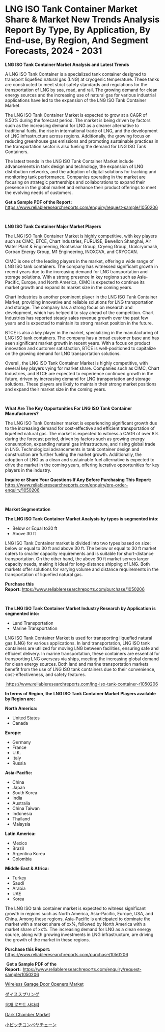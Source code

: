 <p><h1>LNG ISO Tank Container Market Share & Market New Trends Analysis Report By Type, By Application, By End-use, By Region, And Segment Forecasts, 2024 - 2031</h1></p><p><strong>LNG ISO Tank Container Market Analysis and Latest Trends</strong></p>
<p><p>A LNG ISO Tank Container is a specialized tank container designed to transport liquefied natural gas (LNG) at cryogenic temperature. These tanks are constructed to meet strict safety standards and regulations for the transportation of LNG by sea, road, and rail. The growing demand for clean energy sources and the increasing use of natural gas for various industrial applications have led to the expansion of the LNG ISO Tank Container Market.</p><p>The LNG ISO Tank Container Market is expected to grow at a CAGR of 8.50% during the forecast period. The market is being driven by factors such as the increasing demand for LNG as a cleaner alternative to traditional fuels, the rise in international trade of LNG, and the development of LNG infrastructure across regions. Additionally, the growing focus on reducing greenhouse gas emissions and promoting sustainable practices in the transportation sector is also fueling the demand for LNG ISO Tank Containers.</p><p>The latest trends in the LNG ISO Tank Container Market include advancements in tank design and technology, the expansion of LNG distribution networks, and the adoption of digital solutions for tracking and monitoring tank performance. Companies operating in the market are focusing on strategic partnerships and collaborations to expand their presence in the global market and enhance their product offerings to meet the evolving needs of customers.</p></p>
<p><strong>Get a Sample PDF of the Report:&nbsp;</strong> <a href="https://www.reliableresearchreports.com/enquiry/request-sample/1050206">https://www.reliableresearchreports.com/enquiry/request-sample/1050206</a></p>
<p>&nbsp;</p>
<p><strong>LNG ISO Tank Container Major Market Players</strong></p>
<p><p>The LNG ISO Tank Container Market is highly competitive, with key players such as CIMC, BTCE, Chart Industries, FURUISE, Bewellcn Shanghai, Air Water Plant & Engineering, Rootselaar Group, Cryeng Group, Uralcryomash, Corban Energy Group, M1 Engineering, INOXCVA, and CRYOCAN. </p><p>CIMC is one of the leading players in the market, offering a wide range of LNG ISO tank containers. The company has witnessed significant growth in recent years due to the increasing demand for LNG transportation and storage solutions. With a strong presence in key regions such as Asia-Pacific, Europe, and North America, CIMC is expected to continue its market growth and expand its market size in the coming years.</p><p>Chart Industries is another prominent player in the LNG ISO Tank Container Market, providing innovative and reliable solutions for LNG transportation and storage. The company has a strong focus on research and development, which has helped it to stay ahead of the competition. Chart Industries has reported steady sales revenue growth over the past few years and is expected to maintain its strong market position in the future.</p><p>BTCE is also a key player in the market, specializing in the manufacturing of LNG ISO tank containers. The company has a broad customer base and has seen significant market growth in recent years. With a focus on product innovation and customer satisfaction, BTCE is well-positioned to capitalize on the growing demand for LNG transportation solutions.</p><p>Overall, the LNG ISO Tank Container Market is highly competitive, with several key players vying for market share. Companies such as CIMC, Chart Industries, and BTCE are expected to experience continued growth in the future, driven by increasing demand for LNG transportation and storage solutions. These players are likely to maintain their strong market positions and expand their market size in the coming years.</p></p>
<p>&nbsp;</p>
<p><strong>What Are The Key Opportunities For LNG ISO Tank Container Manufacturers?</strong></p>
<p><p>The LNG ISO Tank Container market is experiencing significant growth due to the increasing demand for cost-effective and efficient transportation of liquefied natural gas. The market is expected to witness a CAGR of over 8% during the forecast period, driven by factors such as growing energy consumption, expanding natural gas infrastructure, and rising global trade in LNG. Technological advancements in tank container design and construction are further fueling the market growth. Additionally, the adoption of LNG as a clean and sustainable fuel alternative is expected to drive the market in the coming years, offering lucrative opportunities for key players in the industry.</p></p>
<p><strong>Inquire or Share Your Questions If Any Before Purchasing This Report:</strong> <a href="https://www.reliableresearchreports.com/enquiry/pre-order-enquiry/1050206">https://www.reliableresearchreports.com/enquiry/pre-order-enquiry/1050206</a></p>
<p>&nbsp;</p>
<p><strong>Market Segmentation</strong></p>
<p><strong>The LNG ISO Tank Container Market Analysis by types is segmented into:</strong></p>
<p><ul><li>Below or Equal to30 ft</li><li>Above 30 ft</li></ul></p>
<p><p>LNG ISO Tank Container market is divided into two types based on size: below or equal to 30 ft and above 30 ft. The below or equal to 30 ft market caters to smaller capacity requirements and is suitable for short-distance transportation. On the other hand, the above 30 ft market serves larger capacity needs, making it ideal for long-distance shipping of LNG. Both markets offer solutions for varying volume and distance requirements in the transportation of liquefied natural gas.</p></p>
<p><strong>Purchase this Report:&nbsp;</strong><a href="https://www.reliableresearchreports.com/purchase/1050206">https://www.reliableresearchreports.com/purchase/1050206</a></p>
<p>&nbsp;</p>
<p><strong>The LNG ISO Tank Container Market Industry Research by Application is segmented into:</strong></p>
<p><ul><li>Land Transportation</li><li>Marine Transportation</li></ul></p>
<p><p>LNG ISO Tank Container Market is used for transporting liquefied natural gas (LNG) for various applications. In land transportation, LNG ISO tank containers are utilized for moving LNG between facilities, ensuring safe and efficient delivery. In marine transportation, these containers are essential for transporting LNG overseas via ships, meeting the increasing global demand for clean energy sources. Both land and marine transportation markets benefit from the use of LNG ISO tank containers due to their convenience, cost-effectiveness, and safety features.</p></p>
<p><a href="https://www.reliableresearchreports.com/lng-iso-tank-container-r1050206">&nbsp;https://www.reliableresearchreports.com/lng-iso-tank-container-r1050206</a></p>
<p><strong>In terms of Region, the LNG ISO Tank Container Market Players available by Region are:</strong></p>
<p>
    <p> <strong> North America: </strong>
        <ul>
            <li>United States</li>
            <li>Canada</li>
        </ul>
        </p> 
    <p> <strong> Europe: </strong>
        <ul>
            <li>Germany</li>
            <li>France</li>
            <li>U.K.</li>
            <li>Italy</li>
            <li>Russia</li>
        </ul>
        </p> 
    <p> <strong> Asia-Pacific: </strong>
        <ul>
            <li>China</li>
            <li>Japan</li>
            <li>South Korea</li>
            <li>India</li>
            <li>Australia</li>
            <li>China Taiwan</li>
            <li>Indonesia</li>
            <li>Thailand</li>
            <li>Malaysia</li>
        </ul>
        </p> 
    <p> <strong> Latin America: </strong>
        <ul>
            <li>Mexico</li>
            <li>Brazil</li>
            <li>Argentina Korea</li>
            <li>Colombia</li>
        </ul>
        </p> 
    <p> <strong> Middle East & Africa: </strong>
        <ul>
            <li>Turkey</li>
            <li>Saudi</li>
            <li>Arabia</li>
            <li>UAE</li>
            <li>Korea</li>
        </ul>
    </p>
    </p>
<p><p>The LNG ISO tank container market is expected to witness significant growth in regions such as North America, Asia-Pacific, Europe, USA, and China. Among these regions, Asia-Pacific is anticipated to dominate the market with a market share of xx%, followed by North America with a market share of xx%. The increasing demand for LNG as a clean energy source, along with growing investments in LNG infrastructure, are driving the growth of the market in these regions.</p></p>
<p><strong>Purchase this Report: </strong><a href="https://www.reliableresearchreports.com/purchase/1050206">https://www.reliableresearchreports.com/purchase/1050206</a></p>
<p>&nbsp;<strong>Get a Sample PDF of the Report:&nbsp;&nbsp;</strong><a href="https://www.reliableresearchreports.com/enquiry/request-sample/1050206">https://www.reliableresearchreports.com/enquiry/request-sample/1050206</a></p>
<p><strong></strong></p>
<p><p><a href="https://github.com/almainyongb/Market-Research-Report-List-1/blob/main/wireless-garage-door-openers-market.md">Wireless Garage Door Openers Market</a></p><p><a href="https://medium.com/@vincemarvin1/%E3%82%B0%E3%83%AD%E3%83%BC%E3%83%90%E3%83%AB%E3%83%80%E3%82%A4%E3%82%B9%E3%83%97%E3%83%AA%E3%83%B3%E3%82%B0%E5%B8%82%E5%A0%B4%E3%81%AE%E7%8A%B6%E6%B3%81-2024%E5%B9%B4-2031%E5%B9%B4-%E3%81%A8%E5%9C%B0%E5%9F%9F-%E8%A3%BD%E5%93%81-%E3%82%A8%E3%83%B3%E3%83%89%E3%83%A6%E3%83%BC%E3%82%B9%E5%88%A5%E3%81%AE%E4%BA%88%E6%B8%AC-4aefd7fb8a82">ダイススプリング</a></p><p><a href="https://medium.com/@sybleferry/2024%EB%85%84%EB%B6%80%ED%84%B0-2031%EB%85%84%EA%B9%8C%EC%A7%80%EC%9D%98-%EB%AA%A9%EC%9E%AC-%EB%A1%9C%ED%94%84%ED%8A%B8-%EC%82%AC%EB%8B%A4%EB%A6%AC-%EC%8B%9C%EC%9E%A5-%EC%84%B1%EC%9E%A5-%EC%A0%84%EB%A7%9D%EC%9D%80-application-regional-outlook-%EB%B0%8F-revenue%EB%A5%BC-%ED%86%B5%ED%95%9C-%EC%8B%9C%EC%9E%A5-%EB%8F%99%ED%96%A5-%EB%B6%84%EC%84%9D%EC%9D%84-%EA%B8%B0%EB%B0%98%EC%9C%BC%EB%A1%9C-29007950e3a4">목재 로프트 사다리</a></p><p><a href="https://github.com/claudianurdin/Market-Research-Report-List-1/blob/main/dark-chamber-market.md">Dark Chamber Market</a></p><p><a href="https://medium.com/@matteills7854/%E5%B0%8F%E5%9E%8B%E3%83%94%E3%83%83%E3%83%81%E3%82%B3%E3%83%B3%E3%83%99%E3%83%A4%E3%83%81%E3%82%A7%E3%83%BC%E3%83%B3%E3%81%AE%E5%B8%82%E5%A0%B4%E3%82%B7%E3%82%A7%E3%82%A2%E3%81%A8%E5%B8%82%E5%A0%B4%E5%88%86%E6%9E%90-%E6%88%90%E9%95%B7%E3%83%88%E3%83%AC%E3%83%B3%E3%83%89%E3%81%A8%E4%BA%88%E6%B8%AC-2024%E5%B9%B4%E3%81%8B%E3%82%892031%E5%B9%B4%E3%81%BE%E3%81%A7%E3%81%AE%E6%9C%9F%E9%96%93-6a8ca939ca75">小ピッチコンベヤチェーン</a></p></p>